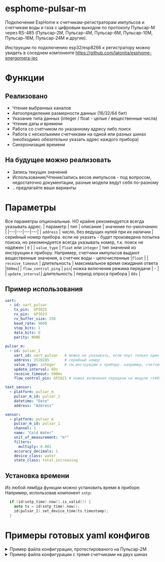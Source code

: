 # esphome-pulsar-m
Подключение EspHome к счетчикам-регистраторам импульсов и счетчикам воды и газа с цифровым выходом по протоколу Пульсар-М через RS-485 
(Пульсар-2М, Пульсар-4М, Пульсар-6М, Пульсар-10М, Пульсар-16М, Пульсар-24М и другие).

Инструкции по подключению esp32/esp8266 к регистратору можно увидеть в соседнем компоненте https://github.com/latonita/esphome-energomera-iec

# Функции
## Реализовано
- Чтение выбранных каналов
- Автоопределение размерности данных (16/32/64 бит)
- Указание типа данных (integer / float - целые / вещественные числа)
- Чтение даты и времени
- Работа со счетчиком по указанному адресу либо поиск 
- Работа с несколькими счетчиками на одной или разных шинах (необходимо *обязательно* указать адрес каждого прибора)
- Синхронизация времени

## На будущее можно реализовать
- Запись текущих значений
- Использование/Чтение/запись весов импульсов - под вопросом, недостаточно документации, разные модели ведут себя по-разному
- .. предлагайте ваши варианты


# Параметры

Все параметры опциональные. НО крайне рекомендуется всегда указывать адрес.
| параметр | тип | описание | значение по-умолчанию | 
|---|---|---|---|
| `address` | число, без ведущих нулей при их наличии | серийный номер прибора. если не указать - будет произведена попытка поиска, но рекомендуется всегда указывать номер, т.к. поиск не надёжен  | `0`  |
| `value_type` | `float` или `integer` | тип значений из инструкции к прибору. Например, счетчики импульсов выдают вещественные значения, а счетчик воды - целочисленные |`float` | 
| `receive_timeout` | длительность | максимальное время ожидания ответа |`500ms`| 
| `flow_control_ping` | `pin`| ножка включения режима передачи | - |
| `update_interval`| длительность | период опроса прибора | `60s` |

## Пример использования

```yaml
uart:
  - id: uart_pulsar
    tx_pin:  GPIO25
    rx_pin:  GPIO23
    rx_buffer_size: 256
    baud_rate: 9600
    stop_bits: 1
    data_bits: 8
    parity: NONE
    
pulsar_m:
  - id: pulsar_1
    uart_id: uart_pulsar   # можно не указывать, если порт только один
    address: 3520285       # серийный номер
    value_type: integer    # см.инструкцию к прибору. например, счетчик воды выдает целые числа
    update_interval: 60s
    receive_timeout: 500ms
    flow_control_pin: GPIO21 # ножка включения передачи на модуле rx485

text_sensor:
  - platform: pulsar_m
    pulsar_m_id: pulsar_1
    datetime: "Date"
    address: "Address"

sensor:
  - platform: pulsar_m
    pulsar_m_id: pulsar_1
    channel: 1
    name: "Cold Water" 
    unit_of_measurement: "m³"
    filters:
      multiply: 0.001
    accuracy_decimals: 1
    device_class: water
    state_class: total_increasing

```
## Установка времени
Из любой лямбда функции можно установить время в приборе. Например, использовав компонент `sntp`:
```cpp
  if (id(sntp_time).now().is_valid()) {
    auto ts = id(sntp_time).now();
    id(pulsar_1).set_device_time(ts.timestamp);
  }
```

# Примеры готовых yaml конфигов

<details><summary>Пример файла конфигурации, протестированого на Пульсар-2М</summary>

```yaml
esphome:
  name: pulsar-2m
  friendly_name: pulsar-2m

esp32:
  board: esp32dev
  framework:
    type: arduino

#...


external_components:
  - source: github://latonita/esphome-pulsar-m
    components: [pulsar_m]
    refresh: 1s

uart:
  - id: uart_1
    tx_pin:  GPIO17
    rx_pin:  GPIO16
    rx_buffer_size: 256
    baud_rate: 9600
    stop_bits: 1
    data_bits: 8
    parity: NONE

pulsar_m:
  - id: pulsar_1
    uart_id: uart_1
    receive_timeout: 500ms
    address: 12345678  # опционально. лучше указать, метод поиска может отличаться от версии к версии
  # flow_control_pin: GPIO21 # если требуется для модуля rs485

text_sensor:
  - platform: pulsar_m
    datetime: "Date/Time"
    address: "Address"

sensor:
  - platform: pulsar_m
    channel: 1
    name: "Channel #1 Gas" 
    unit_of_measurement: "m³"
    accuracy_decimals: 1
    device_class: gas
    state_class: total_increasing

  - platform: pulsar_m
    channel: 2
    name: "Channel #2 Water" 
    unit_of_measurement: "m³"
    accuracy_decimals: 1
    device_class: water
    state_class: total_increasing

# Синхронизация времени

time:
  - platform: sntp
    id: sntp_time
    timezone: "MSK-3"

interval:
  - interval: 24h
    then:
      - lambda: |-
          if (id(sntp_time).now().is_valid()) {
            auto ts = id(sntp_time).now();
            id(pulsar_1).set_device_time(ts.timestamp);
          } else {
            ESP_LOGW("pulsar_m", "Time not valid yet!");
          }


```
</details>

<details><summary>Пример файла конфигурации с тремя счетчиками на двух шинах</summary>

```yaml
esphome:
  name: pulsar-multi
  friendly_name: pulsar-multi

esp32:
  board: esp32dev
  framework:
    type: arduino

#...


external_components:
  - source: github://latonita/esphome-pulsar-m
    components: [pulsar_m]
    refresh: 1s

uart:
  - id: uart_1
    tx_pin:  GPIO17
    rx_pin:  GPIO16
    rx_buffer_size: 256
    baud_rate: 9600
    stop_bits: 1
    data_bits: 8
    parity: NONE

  - id: uart_2
    rx_pin: GPIO33
    tx_pin: GPIO32
    rx_buffer_size: 256
    baud_rate: 9600
    stop_bits: 1
    data_bits: 8
    parity: NONE

pulsar_m:
  - id: pulsar_1
    uart_id: uart_1
    address: 111111
    #update_interval: 30s
    #receive_timeout: 500ms
    #flow_control_pin: GPIO21
  - id: pulsar_2
    uart_id: uart_1
    address: 222222
    #update_interval: 30s
    #receive_timeout: 500ms
    #flow_control_pin: GPIO21
  - id: pulsar_3
    uart_id: uart_2
    address: 333333
    #update_interval: 30s
    #receive_timeout: 500ms
    #flow_control_pin: GPIO21
  

text_sensor:
  - platform: pulsar_m
    pulsar_m_id: pulsar_1
    datetime: "P1 Date/Time"
    address: "P1 Address"

  - platform: pulsar_m
    pulsar_m_id: pulsar_2
    datetime: "P2 Date/Time"
    address: "P2 Address"
  
  - platform: pulsar_m
    pulsar_m_id: pulsar_3
    datetime: "P3 Date/Time"
    address: "P3 Address"

sensor:
  - platform: pulsar_m
    pulsar_m_id: pulsar_1
    channel: 1
    name: "P1 ch #1" 
    unit_of_measurement: "m³"
    accuracy_decimals: 1
    device_class: gas
    state_class: total_increasing

  - platform: pulsar_m
    pulsar_m_id: pulsar_1
    channel: 2
    name: "P1 ch #2 " 
    unit_of_measurement: "m³"
    accuracy_decimals: 1
    device_class: water
    state_class: total_increasing

  - platform: pulsar_m
    pulsar_m_id: pulsar_2
    channel: 1
    name: "P2 ch #1" 
    unit_of_measurement: "m³"
    accuracy_decimals: 1
    device_class: gas
    state_class: total_increasing

  - platform: pulsar_m
    pulsar_m_id: pulsar_3
    channel: 1
    name: "P3 ch #1" 
    unit_of_measurement: "m³"
    accuracy_decimals: 1
    device_class: gas
    state_class: total_increasing



# Синхронизация времени

time:
  - platform: sntp
    id: sntp_time
    timezone: "MSK-3"

interval:
  - interval: 24h
    then:
      - lambda: |-
          if (id(sntp_time).now().is_valid()) {
            auto ts = id(sntp_time).now();
            id(pulsar_1).set_device_time(ts.timestamp);
            id(pulsar_2).set_device_time(ts.timestamp);
            id(pulsar_3).set_device_time(ts.timestamp);
          } else {
            ESP_LOGW("pulsar_m", "Time not valid yet!");
          }



```
</details>
